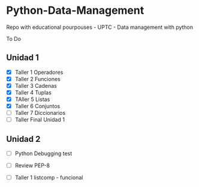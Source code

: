 
# Python-Data-Management

Repo with educational pourpouses - UPTC - Data management with python

To Do

Unidad 1
-----------------------------------

 - [x] Taller 1 Operadores
 - [x] Taller 2 Funciones
 - [x] Taller 3 Cadenas
 - [x] Taller 4 Tuplas
 - [x] TAller 5 Listas
 - [x] Taller 6 Conjuntos
 - [ ] Taller 7 Diccionarios
 - [ ] Taller Final Unidad 1

Unidad 2
-----------------------------------
 - [ ] Python Debugging test
 - [ ] Review PEP-8 
 - [ ] Taller 1 listcomp - funcional















